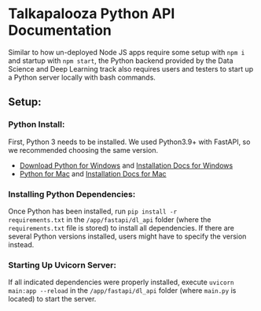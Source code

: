 # Talkapalooza Python API Documentation

Similar to how un-deployed Node JS apps require some setup with <code>npm i</code> and startup with <code>npm start</code>, the Python backend provided by the Data Science and Deep Learning track also requires users and testers to start up a Python server locally with bash commands. 

## Setup:

### Python Install:
First, Python 3 needs to be installed. We used Python3.9+ with FastAPI, so we recommended choosing the same version.

* [Download Python for Windows](https://www.python.org/downloads/windows/) and [Installation Docs for Windows](https://docs.python.org/3.8/using/windows.html)
* [Python for Mac](https://www.python.org/downloads/macos/) and [Installation Docs for Mac](https://docs.python.org/3.8/using/mac.html)

### Installing Python Dependencies:
Once Python has been installed, run <code>pip install -r requirements.txt</code> in the <code>/app/fastapi/dl_api</code> folder (where the <code>requirements.txt</code> file is stored) to install all dependencies. If there are several Python versions installed, users might have to specify the version instead.

### Starting Up Uvicorn Server:
If all indicated dependencies were properly installed, execute <code>uvicorn main:app --reload</code> in the <code>/app/fastapi/dl_api</code> folder (where <code>main.py</code> is located) to start the server.